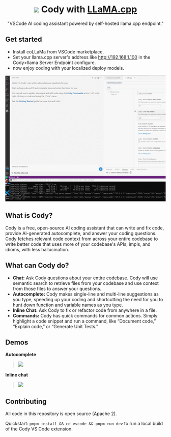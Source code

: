 <div align=center>

# <img src="https://storage.googleapis.com/sourcegraph-assets/cody/20230417/logomark-default.svg" width="26"> Cody with [LLaMA.cpp](https://github.com/ggerganov/llama.cpp)

"VSCode AI coding assistant powered by self-hosted llama.cpp endpoint."

</div>

## Get started

- Install coLLaMa from VSCode marketplace.
- Set your llama.cpp server's address like http://192.168.1.100 in the Cody>llama Server Endpoint configure.
- now enjoy coding with your localized deploy models.

<img src="examples/chat_demo.gif" alt="chat with llama.cpp server"/>

## What is Cody?

Cody is a free, open-source AI coding assistant that can write and fix code, provide AI-generated autocomplete, and answer your coding questions. Cody fetches relevant code context from across your entire codebase to write better code that uses more of your codebase's APIs, impls, and idioms, with less hallucination.


## What can Cody do?

- **Chat:** Ask Cody questions about your entire codebase. Cody will use semantic search to retrieve files from your codebase and use context from those files to answer your questions.
- **Autocomplete:** Cody makes single-line and multi-line suggestions as you type, speeding up your coding and shortcutting the need for you to hunt down function and variable names as you type.
- **Inline Chat:** Ask Cody to fix or refactor code from anywhere in a file.
- **Commands:** Cody has quick commands for common actions. Simply highlight a code snippet and run a command, like “Document code,” “Explain code,” or “Generate Unit Tests.”

## Demos

**Autocomplete**

> <img src="https://storage.googleapis.com/sourcegraph-assets/website/Product%20Animations/GIFS/cody-completions-may2023-optim-sm2.gif" width=400>

**Inline chat**

> <img src="https://storage.googleapis.com/sourcegraph-assets/website/Product%20Animations/GIFS/cody_inline_June23-sm.gif" width=400>


## Contributing

All code in this repository is open source (Apache 2).

Quickstart: `pnpm install && cd vscode && pnpm run dev` to run a local build of the Cody VS Code extension.

